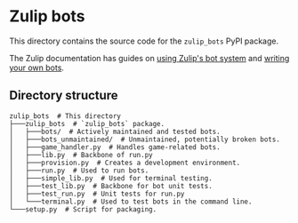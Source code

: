 # Zulip bots

This directory contains the source code for the `zulip_bots` PyPI package.

The Zulip documentation has guides on [using Zulip's bot system](
https://chat.zulip.org/api/running-bots)
and [writing your own bots](
https://chat.zulip.org/api/writing-bots).

## Directory structure

```shell
zulip_bots  # This directory
├───zulip_bots  # `zulip_bots` package.
│   ├───bots/  # Actively maintained and tested bots.
│   ├───bots_unmaintained/  # Unmaintained, potentially broken bots.
│   ├───game_handler.py  # Handles game-related bots.
│   ├───lib.py  # Backbone of run.py
│   ├───provision.py  # Creates a development environment.
│   ├───run.py  # Used to run bots.
│   ├───simple_lib.py  # Used for terminal testing.
│   ├───test_lib.py  # Backbone for bot unit tests.
│   ├───test_run.py  # Unit tests for run.py
│   └───terminal.py  # Used to test bots in the command line.
└───setup.py  # Script for packaging.
```
